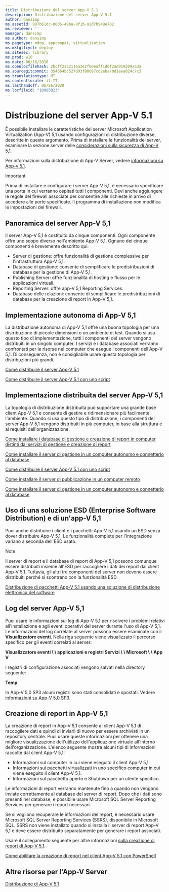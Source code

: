 ```yaml
---
title: Distribuzione del server App-V 5.1
description: Distribuzione del server App-V 5.1
author: dansimp
ms.assetid: 987b61dc-00d6-49ba-8f1b-92d7b948e702
ms.reviewer: ''
manager: dansimp
ms.author: dansimp
ms.pagetype: mdop, appcompat, virtualization
ms.mktglfcycl: deploy
ms.sitesec: library
ms.prod: w10
ms.date: 06/16/2016
ms.openlocfilehash: 2bcff2a3211ea3e2f666aff1d6f2ad919509aa3a
ms.sourcegitcommit: 354664bc527d93f80687cd2eba70d1eea024c7c3
ms.translationtype: MT
ms.contentlocale: it-IT
ms.lasthandoff: 06/26/2020
ms.locfileid: "10805823"
---
```

# Distribuzione del server App-V 5.1

È possibile installare le caratteristiche del server Microsoft Application Virtualization (App-V) 5,1 usando configurazioni di distribuzione diverse, descritte in questo argomento. Prima di installare le funzionalità del server, esaminare la sezione server delle [considerazioni sulla sicurezza di App-V 5,1](app-v-51-security-considerations.md).

Per informazioni sulla distribuzione di App-V Server, vedere [informazioni su App-v 5,1](about-app-v-51.md#bkmk-migrate-to-51).

> [!IMPORTANT]
> Prima di installare e configurare i server App-V 5,1, è necessario specificare una porta in cui verranno ospitati tutti i componenti. Devi anche aggiungere le regole del firewall associate per consentire alle richieste in arrivo di accedere alle porte specificate. Il programma di installazione non modifica le impostazioni del firewall.

## <a href="" id="---------app-v-5-1-server-overview"></a> Panoramica del server App-V 5,1

Il server App-V 5,1 è costituito da cinque componenti. Ogni componente offre uno scopo diverso nell'ambiente App-V 5,1. Ognuno dei cinque componenti è brevemente descritto qui:

- Server di gestione: offre funzionalità di gestione complessive per l'infrastruttura App-V 5,1.
- Database di gestione: consente di semplificare le predistribuzioni di database per la gestione di App-V 5,1.
- Publishing Server: offre funzionalità di hosting e flusso per le applicazioni virtuali.
- Reporting Server: offre app-V 5,1 Reporting Services.
- Database delle relazioni: consente di semplificare le predistribuzioni di database per la creazione di report in App-V 5,1.

## <a href="" id="---------app-v-5-1-stand-alone-deployment"></a> Implementazione autonoma di App-V 5,1

La distribuzione autonoma di App-V 5,1 offre una buona topologia per una distribuzione di piccole dimensioni o un ambiente di test. Quando si usa questo tipo di implementazione, tutti i componenti del server vengono distribuiti in un singolo computer. I servizi e i database associati verranno confrontati per le risorse nel computer che esegue i componenti dell'App-V 5,1. Di conseguenza, non è consigliabile usare questa topologia per distribuzioni più grandi.

[Come distribuire il server App-V 5.1](how-to-deploy-the-app-v-51-server.md)

[Come distribuire il server App-V 5.1 con uno script](how-to-deploy-the-app-v-51-server-using-a-script.md)

## <a href="" id="---------app-v-5-1-server-distributed-deployment"></a> Implementazione distribuita del server App-V 5,1

La topologia di distribuzione distribuita può supportare una grande base client App-V 5,1 e consente di gestire e ridimensionare più facilmente l'ambiente. Quando si usa questo tipo di distribuzione, i componenti del server App-V 5,1 vengono distribuiti in più computer, in base alla struttura e ai requisiti dell'organizzazione.

[Come installare i database di gestione e creazione di report in computer distinti dai servizi di gestione e creazione di report](how-to-install-the-management-and-reporting-databases-on-separate-computers-from-the-management-and-reporting-services51.md)

[Come installare il server di gestione in un computer autonomo e connetterlo al database](how-to-install-the-management-server-on-a-standalone-computer-and-connect-it-to-the-database51.md)

[Come distribuire il server App-V 5.1 con uno script](how-to-deploy-the-app-v-51-server-using-a-script.md)

[Come installare il server di pubblicazione in un computer remoto](how-to-install-the-publishing-server-on-a-remote-computer51.md)

[Come installare il server di gestione in un computer autonomo e connetterlo al database](how-to-install-the-management-server-on-a-standalone-computer-and-connect-it-to-the-database51.md)

## Uso di una soluzione ESD (Enterprise Software Distribution) e di un'app-V 5,1

Puoi anche distribuire i client e i pacchetti App-V 5,1 usando un ESD senza dover distribuire App-V 5,1. Le funzionalità complete per l'integrazione variano a seconda dell'ESD usato.

> [!NOTE]
> Il server di report e il database di report di App-V 5,1 possono comunque essere distribuiti insieme all'ESD per raccogliere i dati dei report dai client App-V 5,1. Tuttavia, gli altri tre componenti del server non devono essere distribuiti perché si scontrano con la funzionalità ESD.

[Distribuzione di pacchetti App-V 5.1 usando una soluzione di distribuzione elettronica del software](deploying-app-v-51-packages-by-using-electronic-software-distribution--esd-.md)

## <a href="" id="---------app-v-5-1-server-logs"></a> Log del server App-V 5,1

Puoi usare le informazioni sul log di App-V 5,1 per risolvere i problemi relativi all'installazione e agli eventi operativi del server durante l'uso di App-V 5,1. Le informazioni del log correlate al server possono essere esaminate con il **Visualizzatore eventi**. Nella riga seguente viene visualizzato il percorso specifico per gli eventi correlati al server:

**Visualizzatore eventi \ \ applicazioni e registri Servizi \ \ Microsoft \ \ App V**

I registri di configurazione associati vengono salvati nella directory seguente:

**Temp**

In App-V 5,0 SP3 alcuni registri sono stati consolidati e spostati. Vedere [informazioni su App-V 5,0 SP3](about-app-v-50-sp3.md#bkmk-event-logs-moved).

## <a href="" id="---------app-v-5-1-reporting"></a> Creazione di report in App-V 5,1

La creazione di report in App-V 5,1 consente ai client App-V 5,1 di raccogliere dati e quindi di inviarli di nuovo per essere archiviati in un repository centrale. Puoi usare queste informazioni per ottenere una migliore visualizzazione dell'utilizzo dell'applicazione virtuale all'interno dell'organizzazione. L'elenco seguente mostra alcuni tipi di informazioni raccolte dal client App-V 5,1:

- Informazioni sul computer in cui viene eseguito il client App-V 5,1.
- Informazioni sui pacchetti virtualizzati in uno specifico computer in cui viene eseguito il client App-V 5,1.
- Informazioni sul pacchetto aperto e Shutdown per un utente specifico.

Le informazioni di report verranno mantenute fino a quando non vengono inviate correttamente al database del server di report. Dopo che i dati sono presenti nel database, è possibile usare Microsoft SQL Server Reporting Services per generare i report necessari.

Se si vogliono recuperare le informazioni del report, è necessario usare Microsoft SQL Server Reporting Services (SSRS), disponibile in Microsoft SQL. SSRS non viene installato quando si installa il server di report App-V 5,1 e deve essere distribuito separatamente per generare i report associati.

Usare il collegamento seguente per altre informazioni [sulla creazione di report di App-V 5,1](about-app-v-51-reporting.md).

[Come abilitare la creazione di report nel client App-V 5.1 con PowerShell](how-to-enable-reporting-on-the-app-v-51-client-by-using-powershell.md)

## Altre risorse per l'App-V Server

[Distribuzione di App-V 5.1](deploying-app-v-51.md)
